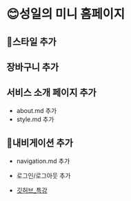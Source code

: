 # 😊성일의 미니 홈페이지

## 🎈스타일 추가

## 장바구니 추가
## 서비스 소개 페이지 추가
- about.md 추가
- style.md 추가

## 🎪내비게이션 추가
- navigation.md 추가
- 로그인/로그아웃 추가

- [깃허브_특강](https://bit.ly/git-0305)